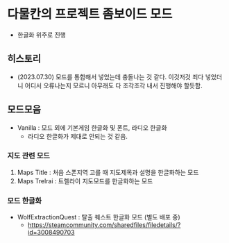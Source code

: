 # 다물칸의 프로젝트 좀보이드 모드

* 한글화 위주로 진행

## 히스토리

* (2023.07.30) 모드를 통합해서 넣었는데 충돌나는 것 같다. 이것저것 죄다 넣었더니 어디서 오류나는지 모르니 아무래도 다 조각조각 내서 진행해야 할듯함. 


## 모드모음

* Vanilla : 모드 외에 기본게임 한글화 및 폰트, 라디오 한글화
  * 라디오 한글화가 제대로 안되는 것 같음.

### 지도 관련 모드

1. Maps Title : 처음 스폰지역 고를 때 지도제목과 설명을 한글화하는 모드
1. Maps Trelrai : 트렐라이 지도모드를 한글화하는 모드 

### 모드 한글화

* WolfExtractionQuest : 탈출 퀘스트 한글화 모드 (별도 배포 중)
  * https://steamcommunity.com/sharedfiles/filedetails/?id=3008490703